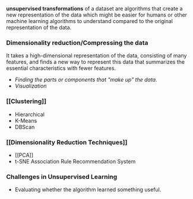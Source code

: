 ---
---

<b>unsupervised transformations</b> of a dataset are algorithms that create a new representation of the data which might be easier for humans or other machine learning algorithms to understand compared to the original representation of the data.

### Dimensionality reduction/Compressing the data
It takes a high-dimensional representation of the data, consisting of many features, and finds a new way to represent this data that summarizes the essential characteristics with fewer features.
- *Finding the parts or components that "make up" the data.*
- *Visualization*

### [[Clustering]]
- Hierarchical
- K-Means
- DBScan
### [[Dimensionality Reduction Techniques]]
- [[PCA]]
- t-SNE
Association Rule
Recommendation System

### Challenges in Unsupervised Learning
- Evaluating whether the algorithm learned something useful.
